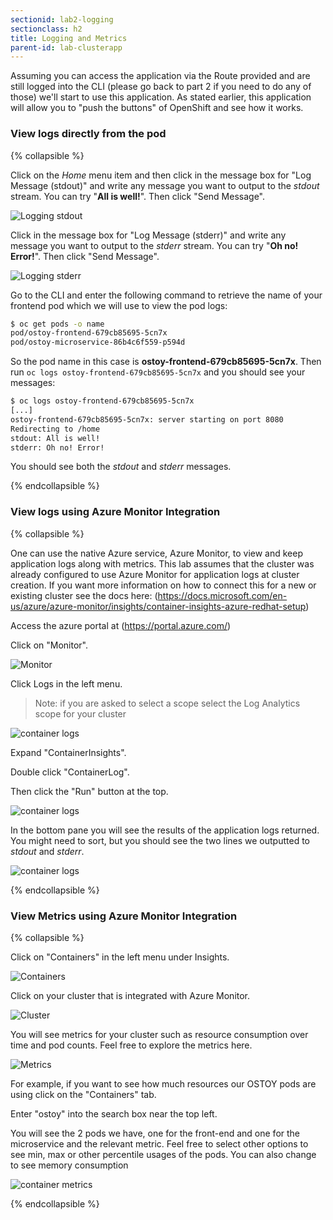 ```yaml
---
sectionid: lab2-logging
sectionclass: h2
title: Logging and Metrics
parent-id: lab-clusterapp
---
```


Assuming you can access the application via the Route provided and are still logged into the CLI (please go back to part 2 if you need to do any of those) we'll start to use this application.  As stated earlier, this application will allow you to "push the buttons" of OpenShift and see how it works.

### View logs directly from the pod

{% collapsible %}

Click on the *Home* menu item and then click in the message box for "Log Message (stdout)" and write any message you want to output to the *stdout* stream.  You can try "**All is well!**".  Then click "Send Message".

![Logging stdout](/media/managedlab/8-ostoy-stdout.png)

Click in the message box for "Log Message (stderr)" and write any message you want to output to the *stderr* stream. You can try "**Oh no! Error!**".  Then click "Send Message".

![Logging stderr](/media/managedlab/9-ostoy-stderr.png)

Go to the CLI and enter the following command to retrieve the name of your frontend pod which we will use to view the pod logs:

```sh
$ oc get pods -o name
pod/ostoy-frontend-679cb85695-5cn7x
pod/ostoy-microservice-86b4c6f559-p594d
```

So the pod name in this case is **ostoy-frontend-679cb85695-5cn7x**.  Then run `oc logs ostoy-frontend-679cb85695-5cn7x` and you should see your messages:

```sh
$ oc logs ostoy-frontend-679cb85695-5cn7x
[...]
ostoy-frontend-679cb85695-5cn7x: server starting on port 8080
Redirecting to /home
stdout: All is well!
stderr: Oh no! Error!
```

You should see both the *stdout* and *stderr* messages.

{% endcollapsible %}

### View logs using Azure Monitor Integration

{% collapsible %}

One can use the native Azure service, Azure Monitor, to view and keep application logs along with metrics. This lab assumes that the cluster was already configured to use Azure Monitor for application logs at cluster creation.  If you want more information on how to connect this for a new or existing cluster see the docs here: (https://docs.microsoft.com/en-us/azure/azure-monitor/insights/container-insights-azure-redhat-setup)


Access the azure portal at (https://portal.azure.com/)

Click on "Monitor".

![Monitor](/media/managedlab/24-ostoy-azuremonitor.png)

Click Logs in the left menu.

> Note: if you are asked to select a scope select the Log Analytics scope for your cluster

![container logs](/media/managedlab/29-ostoy-logs.png)

Expand "ContainerInsights".

Double click "ContainerLog".

Then click the "Run" button at the top.

![container logs](/media/managedlab/30-ostoy-logs.png)

In the bottom pane you will see the results of the application logs returned.  You might need to sort, but you should see the two lines we outputted to *stdout* and *stderr*.

![container logs](/media/managedlab/31-ostoy-logout.png)

{% endcollapsible %}


### View Metrics using Azure Monitor Integration

{% collapsible %}

Click on "Containers" in the left menu under Insights.

![Containers](/media/managedlab/25-ostoy-monitorcontainers.png)

Click on your cluster that is integrated with Azure Monitor.

![Cluster](/media/managedlab/26-ostoy-monitorcluster.png)

You will see metrics for your cluster such as resource consumption over time and pod counts.  Feel free to explore the metrics here.  

![Metrics](/media/managedlab/27-ostoy-metrics.png)

For example, if you want to see how much resources our OSTOY pods are using click on the "Containers" tab.

Enter "ostoy" into the search box near the top left.

You will see the 2 pods we have, one for the front-end and one for the microservice and the relevant metric.  Feel free to select other options to see min, max or other percentile usages of the pods.  You can also change to see memory consumption

![container metrics](/media/managedlab/28-ostoy-metrics.png)

{% endcollapsible %}